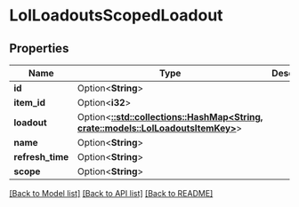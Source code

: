 # LolLoadoutsScopedLoadout

## Properties

Name | Type | Description | Notes
------------ | ------------- | ------------- | -------------
**id** | Option<**String**> |  | [optional]
**item_id** | Option<**i32**> |  | [optional]
**loadout** | Option<[**::std::collections::HashMap<String, crate::models::LolLoadoutsItemKey>**](LolLoadoutsItemKey.md)> |  | [optional]
**name** | Option<**String**> |  | [optional]
**refresh_time** | Option<**String**> |  | [optional]
**scope** | Option<**String**> |  | [optional]

[[Back to Model list]](../README.md#documentation-for-models) [[Back to API list]](../README.md#documentation-for-api-endpoints) [[Back to README]](../README.md)



